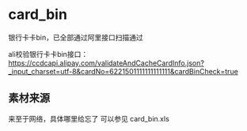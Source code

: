 # card_bin
银行卡卡bin，已全部通过阿里接口扫描通过

ali校验银行卡卡bin接口：
https://ccdcapi.alipay.com/validateAndCacheCardInfo.json?_input_charset=utf-8&cardNo=6221501111111111111&cardBinCheck=true

## 素材来源
来至于网络，具体哪里给忘了
可以参见 card_bin.xls
